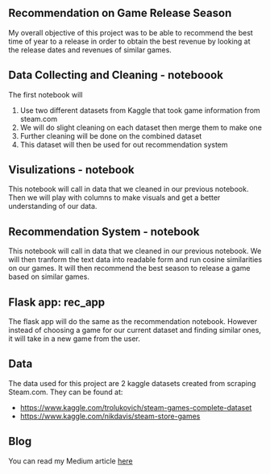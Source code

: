 ## Recommendation on Game Release Season
My overall objective of this project was to be able to recommend the best time of year to a release in order to obtain the best revenue by looking at the release dates and revenues of similar games.


## Data Collecting and Cleaning - noteboook 
The first notebook will 
1. Use two different datasets from Kaggle that took game information from steam.com 
2. We will do slight cleaning on each dataset then merge them to make one
3. Further cleaning will be done on the combined dataset 
4. This dataset will then be used for out recommendation system


## Visulizations - notebook
This notebook will call in data that we cleaned in our previous notebook. Then we will play with columns to make visuals and get a better understanding of our data. 


## Recommendation System - notebook
This notebook will call in data that we cleaned in our previous notebook. We will then tranform the text data into readable form and run cosine similarities on our games. It will then recommend the best season to release a game based on similar games.



## Flask app: rec_app
The flask app will do the same as the recommendation notebook. However instead of choosing a game for our current dataset and finding similar ones, it will take in a new game from the user. 

## Data
The data used for this project are 2 kaggle datasets created from scraping Steam.com. They can be found at: 
- https://www.kaggle.com/trolukovich/steam-games-complete-dataset
- https://www.kaggle.com/nikdavis/steam-store-games

## Blog
You can read my Medium article [here](https://medium.com/@samantharood2/recommendation-on-game-release-season-ef50c5bd4dc5)
